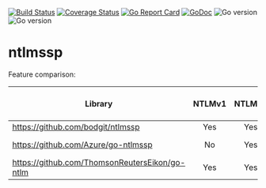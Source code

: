 [![Build Status](https://img.shields.io/github/workflow/status/bodgit/ntlmssp/build)](https://github.com/bodgit/ntlmssp/actions?query=workflow%3Abuild)
[![Coverage Status](https://coveralls.io/repos/github/bodgit/ntlmssp/badge.svg?branch=master)](https://coveralls.io/github/bodgit/ntlmssp?branch=master)
[![Go Report Card](https://goreportcard.com/badge/github.com/bodgit/ntlmssp)](https://goreportcard.com/report/github.com/bodgit/ntlmssp)
[![GoDoc](https://godoc.org/github.com/bodgit/ntlmssp?status.svg)](https://godoc.org/github.com/bodgit/ntlmssp)
![Go version](https://img.shields.io/badge/Go-1.17-brightgreen.svg)
![Go version](https://img.shields.io/badge/Go-1.16-brightgreen.svg)

ntlmssp
=======

Feature comparison:

| Library                                        | NTLMv1 | NTLMv2 | Connection-orientated | Connectionless | Signing & sealing | Channel Bindings | Client | Server | Notes     |
| ---------------------------------------------- |:------:|:------:|:---------------------:|:--------------:|:-----------------:|:----------------:|:------:|:------:| --------- |
| https://github.com/bodgit/ntlmssp              | Yes    | Yes    | Yes                   | No             | Yes               | Yes              | Yes    | No     |           |
| https://github.com/Azure/go-ntlmssp            | No     | Yes    | Yes                   | No             | No                | No               | Yes    | No     | HTTP only |
| https://github.com/ThomsonReutersEikon/go-ntlm | Yes    | Yes    | No                    | Yes            | No                | No               | Yes    | Yes    | Archived  |

